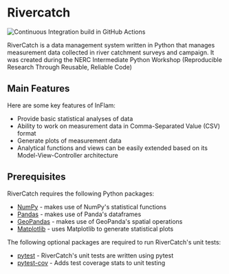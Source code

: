 # Rivercatch

![Continuous Integration build in GitHub Actions](https://github.com/qq23840/python-intermediate-rivercatchment/actions/workflows/main.yml/badge.svg?branch=develop)

RiverCatch is a data management system written in Python that manages measurement data collected in river catchment surveys and campaign. It was created during the NERC Intermediate Python Workshop (Reproducible Research Through Reusable, Reliable Code)

## Main Features
Here are some key features of InFlam:

- Provide basic statistical analyses of data
- Ability to work on measurement data in Comma-Separated Value (CSV) format
- Generate plots of measurement data
- Analytical functions and views can be easily extended based on its Model-View-Controller architecture

## Prerequisites
RiverCatch requires the following Python packages:

- [NumPy](https://www.numpy.org/) - makes use of NumPy's statistical functions
- [Pandas](https://pandas.pydata.org/) - makes use of Panda's dataframes
- [GeoPandas](https://geopandas.org/) - makes use of GeoPanda's spatial operations
- [Matplotlib](https://matplotlib.org/stable/index.html) - uses Matplotlib to generate statistical plots

The following optional packages are required to run RiverCatch's unit tests:

- [pytest](https://docs.pytest.org/en/stable/) - RiverCatch's unit tests are written using pytest
- [pytest-cov](https://pypi.org/project/pytest-cov/) - Adds test coverage stats to unit testing


